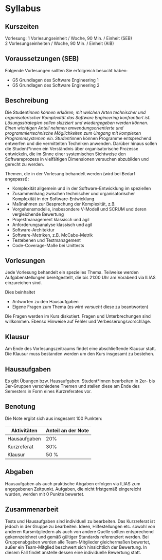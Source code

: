 # Syllabus

## Kurszeiten

Vorlesung: 1 Vorlesungseinheit / Woche, 90 Min. / Einheit (SEB)  
2 Vorlesungseinheiten / Woche, 90 Min. / Einheit (AIB)

## Voraussetzungen (SEB)

Folgende Vorlesungen sollten Sie erfolgreich besucht haben:

* G5 Grundlagen des Software Engineering 1
* G5 Grundlagen des Software Engineering 2

## Beschreibung 

Die Student*innen können erklären, mit welchen Arten technischer
und organisatorischer Komplexität das Software Engineering
konfrontiert ist. Lösungsstrategien sollen skizziert und
wiedergegeben werden können. Einen wichtigen Anteil nehmen
anwendungsorientierte und programmiertechnische Möglichkeiten
zum Umgang mit komplexen Programmsystemen ein. Student*innen
können Programme entsprechend entwerfen und die vermittelten
Techniken anwenden. Darüber hinaus sollen die Student*innen
ein Verständnis über organisatorische Prozesse entwickeln, die
im Sinne einer systemischen Sichtweise den Softwareprozess in
vielfältigen Dimensionen versuchen abzubilden und gerecht zu
werden.

Themen, die in der Vorlesung behandelt werden (wird bei Bedarf angepasst):

* Komplexität allgemein und in der Software-Entwicklung im
speziellen
* Zusammenhang zwischen technischer und organisatorischer
Komplexität in der Software-Entwicklung
* Maßnahmen zur Besprechung der Komplexität, z.B.
* Vorgehensmodelle, insbesondere V-Modell und SCRUM
und deren vergleichende Bewertung
* Projektmanagement klassisch und agil
* Anforderungsanalyse klassisch und agil
* Software-Architektur
* Software-Metriken, z.B. McCabe-Metrik
* Testebenen und Testmanagement
* Code-Coverage-Maße bei Unittests

## Vorlesungen 

Jede Vorlesung behandelt ein spezielles Thema. Teilweise werden Aufgabenstellungen bereitgestellt, die bis 21:00 Uhr am Vorabend via ILIAS einzureichen sind.

Dies beinhaltet 

* Antworten zu den Hausaufgaben 
* Eigene Fragen zum Thema (es wird *versucht* diese zu beantworten)

Die Fragen werden im Kurs diskutiert. Fragen und Unterbrechungen sind willkommen. Ebenso Hinweise auf Fehler und Verbesserungsvorschläge. 

## Klausur

Am Ende des Vorlesungszeitraums findet eine abschließende Klausur statt. Die Klausur muss bestanden werden um den Kurs insgesamt zu bestehen. 

## Hausaufgaben

Es gibt Übungen bzw. Hausaufgaben. Student*innen bearbeiten in 2er- bis 3er-Gruppen verschiedene Themen und stellen diese am Ende des Semesters in Form eines Kurzreferates vor. 

## Benotung

Die Note ergibt sich aus insgesamt 100 Punkten: 

| Aktivitäten | Anteil an der Note |
| --- | --- | 
| Hausaufgaben | 20% |
| Kurzreferat | 30% |
| Klausur | 50 % | 

## Abgaben

Hausaufgaben als auch praktische Abgaben erfolgen via ILIAS zum angegebenen Zeitpunkt. Aufgaben, die nicht fristgemäß eingereicht wurden, werden mit 0 Punkte bewertet. 

## Zusammenarbeit

Tests und Hausaufgaben sind individuell zu bearbeiten. Das Kurzreferat ist jedoch in der Gruppe zu bearbeiten. Ideen, Hilfestellungen etc. sowohl von anderen Kursmitgliedern als auch von andere Quelle sollten entsprechend gekennzeichnet und gemäß gültiger Standards referenziert werden. Bei Gruppenabgaben  werden alle Team-Mitglieder gleichermaßen bewertet, außer ein Team-Mitglied beschwert sich hinsichtlich der Bewertung. In diesem Fall findet anstelle dessen eine individuelle Bewertung statt.




